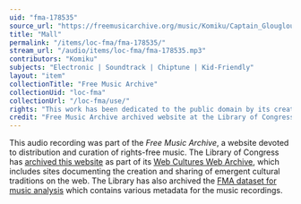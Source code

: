 ```yaml
---
uid: "fma-178535"
source_url: "https://freemusicarchive.org/music/Komiku/Captain_Glouglous_Incredible_Week_Soundtrack/mall_1328"
title: "Mall"
permalink: "/items/loc-fma/fma-178535/"
stream_url: "/audio/items/loc-fma/fma-178535.mp3"
contributors: "Komiku"
subjects: "Electronic | Soundtrack | Chiptune | Kid-Friendly"
layout: "item"
collectionTitle: "Free Music Archive"
collectionUid: "loc-fma"
collectionUrl: "/loc-fma/use/"
rights: "This work has been dedicated to the public domain by its creator, thus is free to use and reuse without restriction. You can copy, modify, distribute and perform the work, even for commercial purposes, all without asking permission. Attribution is recommended but not required."
credit: "Free Music Archive archived website at the Library of Congress, Web Archives Division."
---
```


This audio recording was part of the _Free Music Archive_, a website devoted to distribution and curation of rights-free music. The Library of Congress has [archived this website](https://www.loc.gov/item/lcwaN0026492/) as part of its [Web Cultures Web Archive](https://www.loc.gov/collections/web-cultures-web-archive/about-this-collection/), which includes sites documenting the creation and sharing of emergent cultural traditions on the web. The Library has also archived the [FMA dataset for music analysis](https://catalog.loc.gov/vwebv/search?searchCode=LCCN&searchArg=2018655052&searchType=1&permalink=y) which contains various metadata for the music recordings.